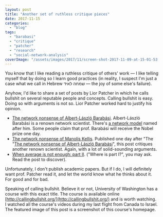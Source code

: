 ```yaml
---
layout: post
title: "Another set of ruthless critique pieces"
date: 2017-11-15
categories: 
  - "blog"
tags: 
  - "barabasi"
  - "critique"
  - "patcher"
  - "research"
  - "social-network-analysis"
coverImage: "/assets/images/2017/11/screen-shot-2017-11-09-at-15-01-53.png"
---
```


You know that I like reading a ruthless critique of others' work &mdash; I like telling myself that by doing so I learn good practices (in reality, I suspect I'm just a case what we call in Hebrew שמחה לאיד &mdash; the joy of some else's failure).

Anyhow, I'd like to share a set of posts by Lior Patcher in which he calls bullshit on several reputable people and concepts. Calling bullshit is easy. Doing so with arguments is not so. Lior Patcher worked hard to justify his opinion.

- [The network nonsense of Albert-László Barabási](https://liorpachter.wordpress.com/2014/02/10/the-network-nonsense-of-albert-laszlo-barabasi/). Albert-László Barabási is a renown network scientist. There's [a network model](https://en.wikipedia.org/wiki/Barab%C3%A1si%E2%80%93Albert_model) named after him. Some people claim that prof. Barabási will receive the Nobel prize one day.
- [The network nonsense of Manolis Kellis](https://liorpachter.wordpress.com/2014/02/11/the-network-nonsense-of-manolis-kellis/). Published one day after "The "[The network nonsense of Albert-László Barabási](https://liorpachter.wordpress.com/2014/02/10/the-network-nonsense-of-albert-laszlo-barabasi/)", this post critiques another renown scientist. Again, with a lot of solid-sounding arguments.
- [When average is not enough: part II](http://chanceandnecessity.net/2016/07/21/when-average-is-not-enough-part-ii/). ("Where is part I?", you may ask. Read the post to discover).

 

Unfortunately, I don't publish academic papers. But if I do, I will definitely want prof. Patcher read it, and let the world know what he thinks about it. For good and for bad.

Speaking of calling bullshit. Believe it or not, University of Washington has a course with this exact title. The course is available online [http://callingbullshit.org/](http://callingbullshit.org/) and is worth watching. I watched all the course's videos during my last flight from Canada to Israel. The featured image of this post is a screenshot of this course's homepage.
